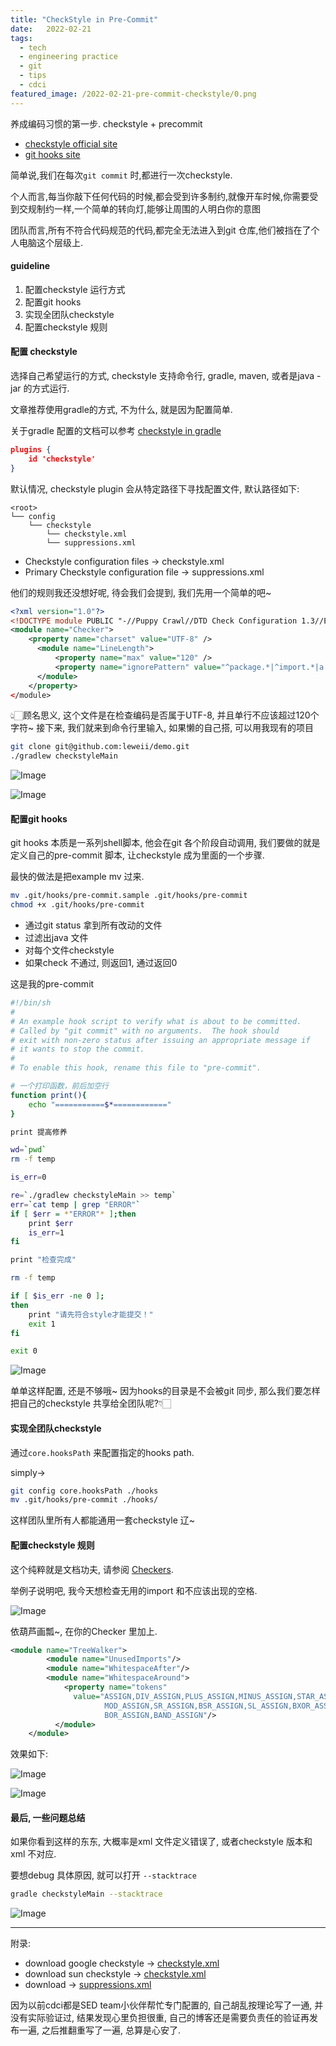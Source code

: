 ```yaml
---
title: "CheckStyle in Pre-Commit"
date:   2022-02-21
tags:
  - tech
  - engineering practice
  - git
  - tips
  - cdci
featured_image: /2022-02-21-pre-commit-checkstyle/0.png
---
```


养成编码习惯的第一步. checkstyle + precommit

- [checkstyle official site](https://checkstyle.sourceforge.io])
- [git hooks site](https://git-scm.com/book/en/v2/Customizing-Git-Git-Hooks)

简单说,我们在每次`git commit` 时,都进行一次checkstyle.

个人而言,每当你敲下任何代码的时候,都会受到许多制约,就像开车时候,你需要受到交规制约一样,一个简单的转向灯,能够让周围的人明白你的意图

团队而言,所有不符合代码规范的代码,都完全无法进入到git 仓库,他们被挡在了个人电脑这个层级上.

#### guideline

1. 配置checkstyle 运行方式
2. 配置git hooks
3. 实现全团队checkstyle
3. 配置checkstyle 规则

#### 配置 checkstyle

选择自己希望运行的方式, checkstyle 支持命令行, gradle, maven, 或者是java -jar 的方式运行.

文章推荐使用gradle的方式, 不为什么, 就是因为配置简单.

关于gradle 配置的文档可以参考 [checkstyle in gradle](https://docs.gradle.org/current/userguide/checkstyle_plugin.html)


```json
plugins {
    id 'checkstyle'
}
```

默认情况, checkstyle plugin 会从特定路径下寻找配置文件, 默认路径如下:

```
<root>
└── config
    └── checkstyle           
        └── checkstyle.xml
        └── suppressions.xml
```
- Checkstyle configuration files -> checkstyle.xml
- Primary Checkstyle configuration file -> suppressions.xml

他们的规则我还没想好呢, 待会我们会提到, 我们先用一个简单的吧~

```xml
<?xml version="1.0"?>
<!DOCTYPE module PUBLIC "-//Puppy Crawl//DTD Check Configuration 1.3//EN" "http://checkstyle.sourceforge.net/dtds/configuration_1_3.dtd">
<module name="Checker">
    <property name="charset" value="UTF-8" />
      <module name="LineLength">
          <property name="max" value="120" />
          <property name="ignorePattern" value="^package.*|^import.*|a href|href|http://|https://|ftp://" />
      </module>
    </property>
</module>
```

👆🏻️顾名思义, 这个文件是在检查编码是否属于UTF-8, 并且单行不应该超过120个字符~
接下来, 我们就来到命令行里输入, 如果懒的自己搭, 可以用我现有的项目

```bash
git clone git@github.com:leweii/demo.git
./gradlew checkstyleMain
```

![Image](/2022-02-21-pre-commit-checkstyle/1.jpg)

![Image](/2022-02-21-pre-commit-checkstyle/2.jpg)

#### 配置git hooks

git hooks 本质是一系列shell脚本, 他会在git 各个阶段自动调用, 我们要做的就是定义自己的pre-commit 脚本, 让checkstyle 成为里面的一个步骤.

最快的做法是把example mv 过来.

```bash
mv .git/hooks/pre-commit.sample .git/hooks/pre-commit
chmod +x .git/hooks/pre-commit
```

+ 通过git status 拿到所有改动的文件
+ 过滤出java 文件
+ 对每个文件checkstyle
+ 如果check 不通过, 则返回1, 通过返回0

这是我的pre-commit

```bash
#!/bin/sh
#
# An example hook script to verify what is about to be committed.
# Called by "git commit" with no arguments.  The hook should
# exit with non-zero status after issuing an appropriate message if
# it wants to stop the commit.
#
# To enable this hook, rename this file to "pre-commit".

# 一个打印函数，前后加空行
function print(){
    echo "===========$*============"
}

print 提高修养

wd=`pwd`
rm -f temp

is_err=0

re=`./gradlew checkstyleMain >> temp`
err=`cat temp | grep "ERROR"`
if [ $err = *"ERROR"* ];then
    print $err
    is_err=1
fi

print "检查完成"

rm -f temp

if [ $is_err -ne 0 ];
then
    print "请先符合style才能提交！"
    exit 1
fi

exit 0
```

![Image](/2022-02-21-pre-commit-checkstyle/3.jpg)

单单这样配置, 还是不够哦~ 因为hooks的目录是不会被git 同步, 那么我们要怎样把自己的checkstyle 共享给全团队呢?👇🏻️

#### 实现全团队checkstyle

通过`core.hooksPath` 来配置指定的hooks path.

simply->

```bash
git config core.hooksPath ./hooks
mv .git/hooks/pre-commit ./hooks/
```

这样团队里所有人都能通用一套checkstyle 辽~

#### 配置checkstyle 规则

这个纯粹就是文档功夫, 请参阅 [Checkers](https://checkstyle.sourceforge.io/checks.html).

举例子说明吧, 我今天想检查无用的import 和不应该出现的空格.

![Image](/2022-02-21-pre-commit-checkstyle/4.jpg)

依葫芦画瓢~, 在你的Checker 里加上.

```xml
<module name="TreeWalker">
        <module name="UnusedImports"/>
        <module name="WhitespaceAfter"/>
        <module name="WhitespaceAround">
            <property name="tokens"
              value="ASSIGN,DIV_ASSIGN,PLUS_ASSIGN,MINUS_ASSIGN,STAR_ASSIGN,
                     MOD_ASSIGN,SR_ASSIGN,BSR_ASSIGN,SL_ASSIGN,BXOR_ASSIGN,
                     BOR_ASSIGN,BAND_ASSIGN"/>
          </module>
    </module>
```

效果如下:

![Image](/2022-02-21-pre-commit-checkstyle/5.jpg)

![Image](/2022-02-21-pre-commit-checkstyle/6.jpg)

#### 最后, 一些问题总结

如果你看到这样的东东, 大概率是xml 文件定义错误了, 或者checkstyle 版本和xml 不对应.

要想debug 具体原因, 就可以打开 `--stacktrace`

```bash
gradle checkstyleMain --stacktrace
```

![Image](/2022-02-21-pre-commit-checkstyle/7.jpg)

-----

附录:
- download google checkstyle -> [checkstyle.xml](https://github.com/checkstyle/checkstyle/blob/master/src/main/resources/google_checks.xml)
- download sun checkstyle -> [checkstyle.xml](https://github.com/checkstyle/checkstyle/blob/master/src/main/resources/sun_checks.xml)
- download -> [suppressions.xml](https://github.com/checkstyle/checkstyle/blob/master/config/suppressions.xml)

因为以前cdci都是SED team小伙伴帮忙专门配置的, 自己胡乱按理论写了一通, 并没有实际验证过, 结果发现心里负担很重, 自己的博客还是需要负责任的验证再发布一遍, 之后推翻重写了一遍, 总算是心安了.